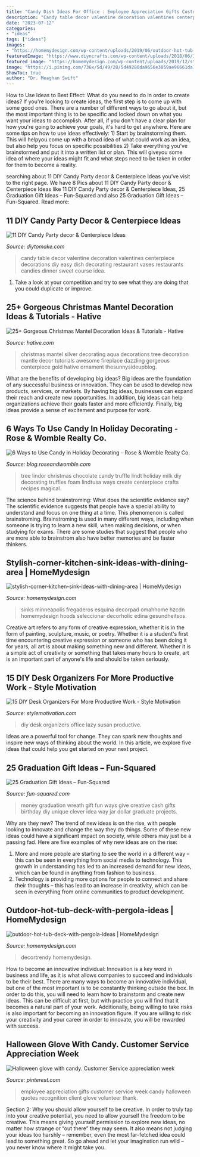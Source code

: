 ```yaml
---
title: "Candy Dish Ideas For Office : Employee Appreciation Gifts Customer Service Week Candy Halloween Quotes Recognition Client Glove Volunteer Thank"
description: "Candy table decor valentine decoration valentines centerpiece decorations diy easy dish decorating restaurant vases restaurants candies dinner sweet course idea"
date: "2023-07-12"
categories:
- "ideas"
tags: ["ideas"]
images:
- "https://homemydesign.com/wp-content/uploads/2019/06/outdoor-hot-tub-deck-with-pergola-ideas.jpg"
featuredImage: "https://www.diyncrafts.com/wp-content/uploads/2018/06/13-lazy-susan.jpg"
featured_image: "https://homemydesign.com/wp-content/uploads/2019/12/stylish-corner-kitchen-sink-ideas-with-dining-area.jpg"
image: "https://i.pinimg.com/736x/5d/49/28/5d49280da9656e3059ae96661da1ed21--workplace-motivation-employee-motivation.jpg"
ShowToc: true
author: "Dr. Meaghan Swift"
---
```



How to Use Ideas to Best Effect: What do you need to do in order to create ideas?
If you're looking to create ideas, the first step is to come up with some good ones. There are a number of different ways to go about it, but the most important thing is to be specific and locked down on what you want your ideas to accomplish. After all, if you don't have a clear plan for how you're going to achieve your goals, it's hard to get anywhere. Here are some tips on how to use ideas effectively: 1) Start by brainstorming them. This will helpyou come up with a broad idea of what could work as an idea, but also help you focus on specific possibilities.2) Take everything you've brainstormed and put it into a written list or plan. This will giveyou some idea of where your ideas might fit and what steps need to be taken in order for them to become a reality.

	

		
searching about 11 DIY Candy Party decor &amp; Centerpiece Ideas you've visit to the right page. We have 8 Pics about 11 DIY Candy Party decor &amp; Centerpiece Ideas like 11 DIY Candy Party decor &amp; Centerpiece Ideas, 25 Graduation Gift Ideas – Fun-Squared and also 25 Graduation Gift Ideas – Fun-Squared. Read more:
		
    
## 11 DIY Candy Party Decor &amp; Centerpiece Ideas

<img loading=lazy src="https://www.diytomake.com/wp-content/uploads/2015/10/candy-dish-centerpiece-ideas.jpg" onerror="this.onerror=null;this.src='https://tse2.mm.bing.net/th?id=OIP.EFGWUuOeiJeW2mDMFalf1QHaFj&amp;pid=15.1';" alt="11 DIY Candy Party decor &amp; Centerpiece Ideas">

_Source: diytomake.com_

>candy table decor valentine decoration valentines centerpiece decorations diy easy dish decorating restaurant vases restaurants candies dinner sweet course idea. 

	

1. Take a look at your competition and try to see what they are doing that you could duplicate or improve.

    
## 25+ Gorgeous Christmas Mantel Decoration Ideas &amp; Tutorials - Hative

<img loading=lazy src="https://hative.com/wp-content/uploads/2015/12/christmas-mantel-decorating-ideas/9-christmas-mantel-decorating-ideas.jpg" onerror="this.onerror=null;this.src='https://tse1.mm.bing.net/th?id=OIP.M57yKyUKW_dccMbhCX1eKwHaLG&amp;pid=15.1';" alt="25+ Gorgeous Christmas Mantel Decoration Ideas &amp; Tutorials - Hative">

_Source: hative.com_

>christmas mantel silver decorating aqua decorations tree decoration mantle decor tutorials awesome fireplace dazzling gorgeous centerpiece gold hative ornament thesunnysideupblog. 

	

What are the benefits of developing big ideas?
Big ideas are the foundation of any successful business or innovation. They can be used to develop new products, services, or markets. By having big ideas, businesses can expand their reach and create new opportunities. In addition, big ideas can help organizations achieve their goals faster and more efficiently. Finally, big ideas provide a sense of excitement and purpose for work.

    
## 6 Ways To Use Candy In Holiday Decorating - Rose &amp; Womble Realty Co.

<img loading=lazy src="https://blog.roseandwomble.com/wp-content/uploads/2015/12/LINDOR-tree_long-500x700.jpg" onerror="this.onerror=null;this.src='https://tse4.mm.bing.net/th?id=OIP.tzR2DSzqHbJJGyUDfERYhgHaKX&amp;pid=15.1';" alt="6 Ways to Use Candy in Holiday Decorating - Rose &amp; Womble Realty Co.">

_Source: blog.roseandwomble.com_

>tree lindor christmas chocolate candy truffle lindt holiday milk diy decorating truffles foam lindtusa ways create centerpiece crafts recipes magical. 

	

The science behind brainstroming: What does the scientific evidence say?
The scientific evidence suggests that people have a special ability to understand and focus on one thing at a time. This phenomenon is called brainstroming. Brainstroming is used in many different ways, including when someone is trying to learn a new skill, when making decisions, or when studying for exams. There are some studies that suggest that people who are more able to brainstrom also have better memories and be faster thinkers.

    
## Stylish-corner-kitchen-sink-ideas-with-dining-area | HomeMydesign

<img loading=lazy src="https://homemydesign.com/wp-content/uploads/2019/12/stylish-corner-kitchen-sink-ideas-with-dining-area.jpg" onerror="this.onerror=null;this.src='https://tse4.mm.bing.net/th?id=OIP.5yzSNFU_xpJlHmVbOMbKRQHaLC&amp;pid=15.1';" alt="stylish-corner-kitchen-sink-ideas-with-dining-area | HomeMydesign">

_Source: homemydesign.com_

>sinks minneapolis fregaderos esquina decorpad omahhome hzcdn homemydesign hoods seleccionar decorholic edina gesundheitsos. 

	

Creative art refers to any form of creative expression, whether it is in the form of painting, sculpture, music, or poetry. Whether it is a student's first time encountering creative expression or someone who has been doing it for years, all art is about making something new and different. Whether it is a simple act of creativity or something that takes many hours to create, art is an important part of anyone's life and should be taken seriously.

    
## 15 DIY Desk Organizers For More Productive Work - Style Motivation

<img loading=lazy src="https://www.diyncrafts.com/wp-content/uploads/2018/06/13-lazy-susan.jpg" onerror="this.onerror=null;this.src='https://tse4.mm.bing.net/th?id=OIP.TR_yrYerDZFuw9ha-ca3hwHaNv&amp;pid=15.1';" alt="15 DIY Desk Organizers For More Productive Work - Style Motivation">

_Source: stylemotivation.com_

>diy desk organizers office lazy susan productive. 

	

Ideas are a powerful tool for change. They can spark new thoughts and inspire new ways of thinking about the world. In this article, we explore five ideas that could help you get started on your next project.

    
## 25 Graduation Gift Ideas – Fun-Squared

<img loading=lazy src="http://fun-squared.com/wp-content/uploads/2017/05/GradWreath.jpg" onerror="this.onerror=null;this.src='https://tse4.mm.bing.net/th?id=OIP.8ERIPmSt1jy2wlwWd8eCMwHaLD&amp;pid=15.1';" alt="25 Graduation Gift Ideas – Fun-Squared">

_Source: fun-squared.com_

>money graduation wreath gift fun ways give creative cash gifts birthday diy unique clever idea way jar dollar graduate projects. 

	

Why are they new?
The trend of new ideas is on the rise, with people looking to innovate and change the way they do things. Some of these new ideas could have a significant impact on society, while others may just be a passing fad. Here are five examples of why new ideas are on the rise: 
1) More and more people are starting to see the world in a different way – this can be seen in everything from social media to technology. This growth in understanding has led to an increased demand for new ideas, which can be found in anything from fashion to business. 
2) Technology is providing more options for people to connect and share their thoughts – this has lead to an increase in creativity, which can be seen in everything from online communities to product development.

    
## Outdoor-hot-tub-deck-with-pergola-ideas | HomeMydesign

<img loading=lazy src="https://homemydesign.com/wp-content/uploads/2019/06/outdoor-hot-tub-deck-with-pergola-ideas.jpg" onerror="this.onerror=null;this.src='https://tse3.mm.bing.net/th?id=OIP.L6nDeRGyPMeCJv_inye9RgHaLH&amp;pid=15.1';" alt="outdoor-hot-tub-deck-with-pergola-ideas | HomeMydesign">

_Source: homemydesign.com_

>decortrendy homemydesign. 

	

How to become an innovative individual:
Innovation is a key word in business and life, as it is what allows companies to succeed and individuals to be their best. There are many ways to become an innovative individual, but one of the most important is to be constantly thinking outside the box. In order to do this, you will need to learn how to brainstorm and create new ideas. This can be difficult at first, but with practice you will find that it becomes a natural part of your work. Additionally, being willing to take risks is also important for becoming an innovation figure. If you are willing to risk your creativity and your career in order to innovate, you will be rewarded with success.

    
## Halloween Glove With Candy. Customer Service Appreciation Week

<img loading=lazy src="https://i.pinimg.com/736x/5d/49/28/5d49280da9656e3059ae96661da1ed21--workplace-motivation-employee-motivation.jpg" onerror="this.onerror=null;this.src='https://tse3.mm.bing.net/th?id=OIP.F0MJmg4dgGqA1DThETGGZgHaJ4&amp;pid=15.1';" alt="Halloween glove with candy. Customer Service appreciation week">

_Source: pinterest.com_

>employee appreciation gifts customer service week candy halloween quotes recognition client glove volunteer thank. 

	

Section 2: Why you should allow yourself to be creative.
In order to truly tap into your creative potential, you need to allow yourself the freedom to be creative. This means giving yourself permission to explore new ideas, no matter how strange or “out there” they may seem. It also means not judging your ideas too harshly – remember, even the most far-fetched idea could lead to something great. So go ahead and let your imagination run wild – you never know where it might take you.

